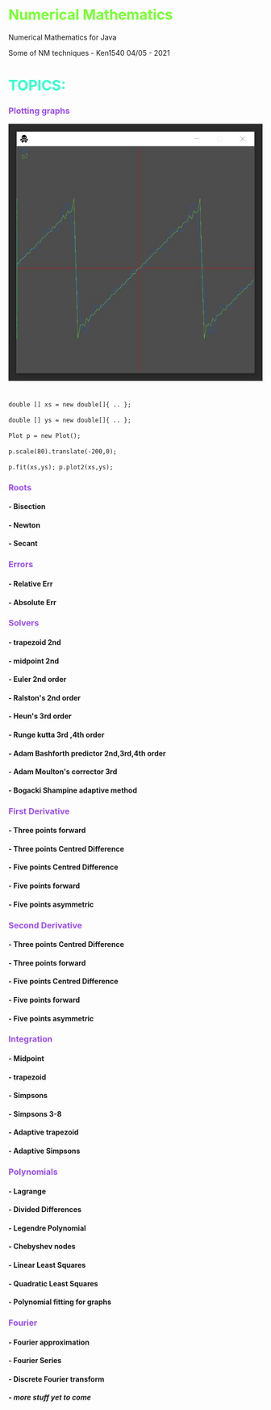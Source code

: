 # <h style="color:#77FF33">Numerical Mathematics</h>
Numerical Mathematics for Java


Some of NM techniques - Ken1540 04/05 - 2021

# <h style="color:#33ffcc">TOPICS:</h> 


<h3 style="color:#984EEC">Plotting graphs </h>


![What is this](ss2.jpg?raw=false "Plot")

###### 
`double [] xs = new double[]{ .. };`

`double [] ys = new double[]{ .. };`

`Plot p = new Plot();`

`p.scale(80).translate(-200,0);`

`p.fit(xs,ys); p.plot2(xs,ys);`




<h3 style="color:#984EEC">Roots</h3>

#### - Bisection
#### - Newton
#### - Secant


<h3 style="color:#984EEC">Errors</h3>

#### - Relative Err 
#### - Absolute Err

<h3 style="color:#984EEC">Solvers </h3>

#### - trapezoid 2nd
#### - midpoint 2nd
#### - Euler 2nd order
#### - Ralston's 2nd order
#### - Heun's 3rd order
#### - Runge kutta 3rd ,4th order
#### - Adam Bashforth predictor 2nd,3rd,4th order
#### - Adam Moulton's corrector 3rd 
#### - Bogacki Shampine adaptive method


<h3 style="color:#984EEC">First Derivative  </h3>

#### - Three points forward 
#### - Three points Centred Difference
#### - Five points Centred Difference
#### - Five points forward
#### - Five points asymmetric

<h3 style="color:#984EEC">Second Derivative  </h3>

#### - Three points Centred Difference
#### - Three points forward
#### - Five points Centred Difference
#### - Five points forward
#### - Five points asymmetric


<h3 style="color:#984EEC">Integration </h>

#### - Midpoint
#### - trapezoid
#### - Simpsons
#### - Simpsons 3-8 
#### - Adaptive trapezoid
#### - Adaptive Simpsons


<h3 style="color:#984EEC">Polynomials </h>

#### - Lagrange
#### - Divided Differences
#### - Legendre Polynomial
#### - Chebyshev nodes
#### - Linear Least Squares
#### - Quadratic Least Squares
#### - Polynomial fitting for graphs


<h3 style="color:#984EEC">Fourier </h>

#### - Fourier approximation
#### - Fourier Series
#### - Discrete Fourier transform


##### - _more stuff yet to come_

